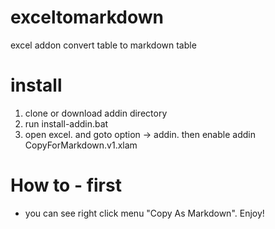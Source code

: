 # exceltomarkdown
excel addon convert table to markdown table

# install
1. clone or download addin directory
2. run install-addin.bat
3. open excel. and goto option -> addin. then enable addin CopyForMarkdown.v1.xlam

# How to - first
- you can see right click menu "Copy As Markdown". Enjoy!
